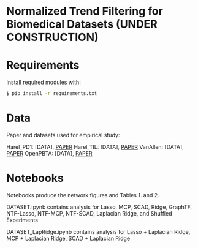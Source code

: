 # Normalized Trend Filtering for Biomedical Datasets (UNDER CONSTRUCTION)

# Requirements
Install required modules with:
```bash
$ pip install -r requirements.txt
```

# Data
Paper and datasets used for empirical study:

Harel_PD1: [DATA], [PAPER](https://www.cell.com/cell/fulltext/S0092-8674(19)30900-6?_returnURL=https%3A%2F%2Flinkinghub.elsevier.com%2Fretrieve%2Fpii%2FS0092867419309006%3Fshowall%3Dtrue)
Harel_TIL: [DATA], [PAPER](https://www.cell.com/cell/fulltext/S0092-8674(19)30900-6?_returnURL=https%3A%2F%2Flinkinghub.elsevier.com%2Fretrieve%2Fpii%2FS0092867419309006%3Fshowall%3Dtrue)
VanAllen: [DATA], [PAPER](https://www.nature.com/articles/s41591-019-0654-5)
OpenPBTA: [DATA], [PAPER](https://alexslemonade.github.io/OpenPBTA-manuscript/)

# Notebooks
Notebooks produce the network figures and Tables 1. and 2. 

DATASET.ipynb contains analysis for Lasso, MCP, SCAD, Ridge, GraphTF, NTF-Lasso, NTF-MCP, NTF-SCAD, Laplacian Ridge, and Shuffled Experiments

DATASET_LapRidge.ipynb contains analysis for Lasso + Laplacian Ridge, MCP + Laplacian Ridge, SCAD + Laplacian Ridge




